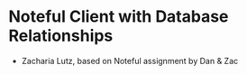 # Noteful Client with Database Relationships
- Zacharia Lutz, based on Noteful assignment by Dan & Zac
